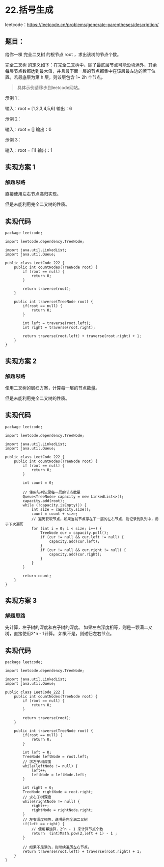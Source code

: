 # 22.括号生成
leetcode：https://leetcode.cn/problems/generate-parentheses/description/

## 题目：

给你一棵 完全二叉树 的根节点 root ，求出该树的节点个数。

完全二叉树 的定义如下：在完全二叉树中，除了最底层节点可能没填满外，其余每层节点数都达到最大值，并且最下面一层的节点都集中在该层最左边的若干位置。若最底层为第 h 层，则该层包含 1~ 2h 个节点。

> 具体示例请移步到leetcode网站。

示例 1：

输入：root = [1,2,3,4,5,6]
输出：6

示例 2：

输入：root = []
输出：0

示例 3：

输入：root = [1]
输出：1

## 实现方案 **1**

### 解题思路
直接使用左右节点递归实现。

但是未能利用完全二叉树的性质。

## 实现代码
```
package leetcode;

import leetcode.dependency.TreeNode;

import java.util.LinkedList;
import java.util.Queue;

public class LeetCode_222 {
    public int countNodes(TreeNode root) {
        if (root == null) {
            return 0;
        }

        return traverse(root);
    }

    public int traverse(TreeNode root) {
        if(root == null) {
            return 0;
        }

        int left = traverse(root.left);
        int right = traverse(root.right);

        return traverse(root.left) + traverse(root.right) + 1;
    }
}
```

## 实现方案 **2**

### 解题思路
使用二叉树的层扫方案，计算每一层的节点数量。

但是未能利用完全二叉树的性质。

## 实现代码
```
package leetcode;

import leetcode.dependency.TreeNode;

import java.util.LinkedList;
import java.util.Queue;

public class LeetCode_222 {
    public int countNodes(TreeNode root) {
        if (root == null) {
            return 0;
        }

        int count = 0;

        // 使用队列记录每一层的节点数量
        Queue<TreeNode> capacity = new LinkedList<>();
        capacity.add(root);
        while (!capacity.isEmpty()) {
            int size = capacity.size();
            count = count + size;
            // 遍历获取节点，如果当前节点存在下一层的左右节点，则记录到队列中，用于下次遍历
            for (int i = 0; i < size; i++) {
                TreeNode cur = capacity.poll();
                if (cur != null && cur.left != null) {
                    capacity.add(cur.left);
                }
                if (cur != null && cur.right != null) {
                    capacity.add(cur.right);
                }
            }
        }

        return count;
    }
}
```

## 实现方案 **3**

### 解题思路
先计算，左子树的深度和右子树的深度。
如果左右深度相等，则是一颗满二叉树，直接使用2^n - 1计算。
如果不是，则递归左右节点。

## 实现代码
```
package leetcode;

import leetcode.dependency.TreeNode;

import java.util.LinkedList;
import java.util.Queue;

public class LeetCode_222 {
    public int countNodes(TreeNode root) {
        if (root == null) {
            return 0;
        }

        return traverse(root);
    }

    public int traverse(TreeNode root) {
        if(root == null) {
            return 0;
        }

        int left = 0;
        TreeNode leftNode = root.left;
        // 求左子树深度
        while(leftNode != null) {
            left++;
            leftNode = leftNode.left;
        }

        int right = 0;
        TreeNode rightNode = root.right;
        // 求右子树深度
        while(rightNode != null) {
            right++;
            rightNode = rightNode.right;
        }
        // 左右深度相等，说明是完全满二叉树
        if(left == right) {
            // 使用幂运算，2^n - 1 来计算节点个数
            return  (int)Math.pow(2,left + 1) - 1 ;
        }

        // 如果不是满的，则继续遍历左右节点。
        return traverse(root.left) + traverse(root.right) + 1;
    }
}
```